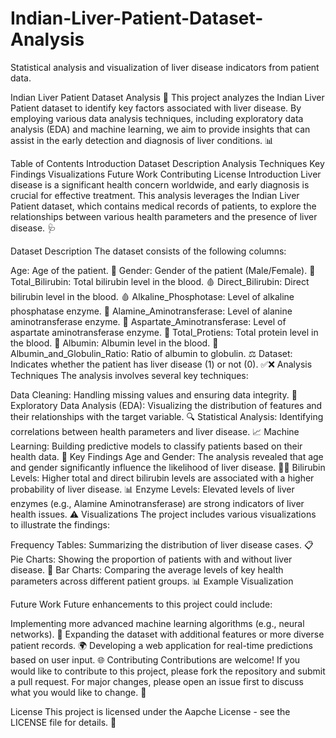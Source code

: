 # Indian-Liver-Patient-Dataset-Analysis
Statistical analysis and visualization of liver disease indicators from patient data.

Indian Liver Patient Dataset Analysis 🏥
This project analyzes the Indian Liver Patient dataset to identify key factors associated with liver disease. By employing various data analysis techniques, including exploratory data analysis (EDA) and machine learning, we aim to provide insights that can assist in the early detection and diagnosis of liver conditions. 📊

Table of Contents
Introduction
Dataset Description
Analysis Techniques
Key Findings
Visualizations
Future Work
Contributing
License
Introduction
Liver disease is a significant health concern worldwide, and early diagnosis is crucial for effective treatment. This analysis leverages the Indian Liver Patient dataset, which contains medical records of patients, to explore the relationships between various health parameters and the presence of liver disease. 🩺

Dataset Description
The dataset consists of the following columns:

Age: Age of the patient. 🎂
Gender: Gender of the patient (Male/Female). 🚻
Total_Bilirubin: Total bilirubin level in the blood. 🩸
Direct_Bilirubin: Direct bilirubin level in the blood. 🩸
Alkaline_Phosphotase: Level of alkaline phosphatase enzyme. 🧪
Alamine_Aminotransferase: Level of alanine aminotransferase enzyme. 🧪
Aspartate_Aminotransferase: Level of aspartate aminotransferase enzyme. 🧪
Total_Protiens: Total protein level in the blood. 💉
Albumin: Albumin level in the blood. 💉
Albumin_and_Globulin_Ratio: Ratio of albumin to globulin. ⚖️
Dataset: Indicates whether the patient has liver disease (1) or not (0). ✅❌
Analysis Techniques
The analysis involves several key techniques:

Data Cleaning: Handling missing values and ensuring data integrity. 🧹
Exploratory Data Analysis (EDA): Visualizing the distribution of features and their relationships with the target variable. 🔍
Statistical Analysis: Identifying correlations between health parameters and liver disease. 📈
Machine Learning: Building predictive models to classify patients based on their health data. 🤖
Key Findings
Age and Gender: The analysis revealed that age and gender significantly influence the likelihood of liver disease. 👵👴
Bilirubin Levels: Higher total and direct bilirubin levels are associated with a higher probability of liver disease. 📊
Enzyme Levels: Elevated levels of liver enzymes (e.g., Alamine Aminotransferase) are strong indicators of liver health issues. ⚠️
Visualizations
The project includes various visualizations to illustrate the findings:

Frequency Tables: Summarizing the distribution of liver disease cases. 📋
Pie Charts: Showing the proportion of patients with and without liver disease. 🥧
Bar Charts: Comparing the average levels of key health parameters across different patient groups. 📊
Example Visualization

Future Work
Future enhancements to this project could include:

Implementing more advanced machine learning algorithms (e.g., neural networks). 🧠
Expanding the dataset with additional features or more diverse patient records. 🌍
Developing a web application for real-time predictions based on user input. 🌐
Contributing
Contributions are welcome! If you would like to contribute to this project, please fork the repository and submit a pull request. For major changes, please open an issue first to discuss what you would like to change. 🤝

License
This project is licensed under the Aapche License - see the LICENSE file for details. 📜
